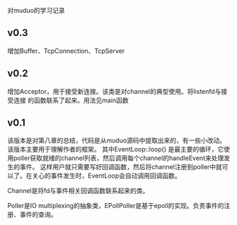 
对muduo的学习记录


## v0.3
增加Buffer、TcpConnection、TcpServer

## v0.2
增加Acceptor，用于接受新连接。该类是对channel的典型使用。将listenfd与接受连接
的函数联系了起来。用法见main函数

## v0.1

该版本是对第八章的总结，代码是从muduo源码中提取出来的，有一些小改动。该版本主要用于理解作者的框架。
其中EventLoop::loop() 是最主要的循环，它使用poller获取就绪的channel列表，然后调用每个channel的handleEvent来处理发生的事件。
这样用户就只需要写好回调函数，然后将channel注册到poller中就可以了。在关心的事件发生时，EventLoop会自动调用回调函数。

Channel是将fd与事件相关回调函数联系起来的类。

Poller是IO multiplexing的抽象类，EPollPoller是基于epoll的实现。负责事件的注册、事件的查询。
